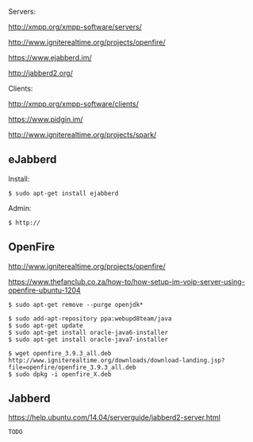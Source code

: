 Servers:

http://xmpp.org/xmpp-software/servers/

http://www.igniterealtime.org/projects/openfire/

https://www.ejabberd.im/

http://jabberd2.org/

Clients:

http://xmpp.org/xmpp-software/clients/

https://www.pidgin.im/

http://www.igniterealtime.org/projects/spark/

## eJabberd

Install:
```
$ sudo apt-get install ejabberd
```
Admin:
```
$ http://
```

## OpenFire

http://www.igniterealtime.org/projects/openfire/

https://www.thefanclub.co.za/how-to/how-setup-im-voip-server-using-openfire-ubuntu-1204

```
$ sudo apt-get remove --purge openjdk*

$ sudo add-apt-repository ppa:webupd8team/java
$ sudo apt-get update
$ sudo apt-get install oracle-java6-installer
$ sudo apt-get install oracle-java7-installer

$ wget openfire_3.9.3_all.deb http://www.igniterealtime.org/downloads/download-landing.jsp?file=openfire/openfire_3.9.3_all.deb
$ sudo dpkg -i openfire_X.deb
```

## Jabberd

https://help.ubuntu.com/14.04/serverguide/jabberd2-server.html

```
TODO
```

